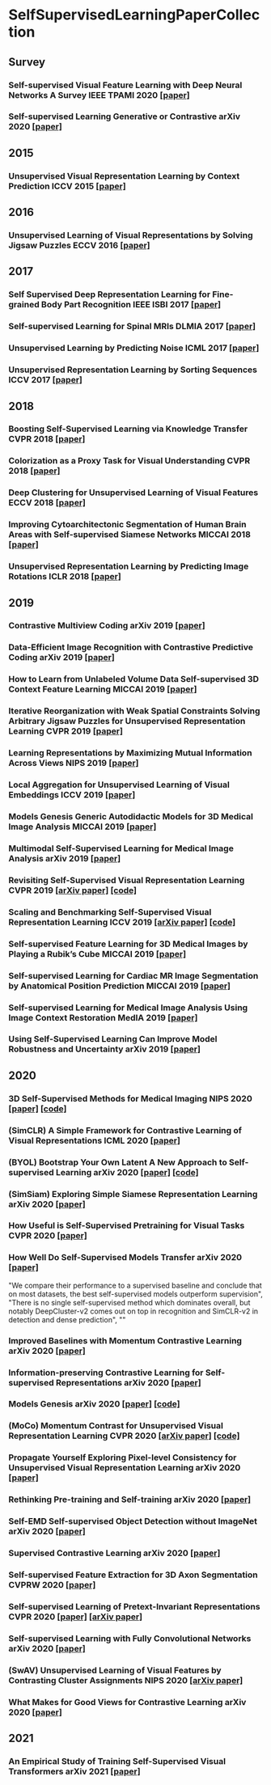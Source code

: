 # SelfSupervisedLearningPaperCollection

## Survey
### Self-supervised Visual Feature Learning with Deep Neural Networks A Survey IEEE TPAMI 2020 [[paper]](https://ieeexplore.ieee.org/document/9086055)
### Self-supervised Learning Generative or Contrastive arXiv 2020 [[paper]](https://arxiv.org/abs/2006.08218)

## 2015
### Unsupervised Visual Representation Learning by Context Prediction ICCV 2015 [[paper]](https://www.cv-foundation.org/openaccess/content_iccv_2015/html/Doersch_Unsupervised_Visual_Representation_ICCV_2015_paper.html)

## 2016
### Unsupervised Learning of Visual Representations by Solving Jigsaw Puzzles ECCV 2016 [[paper]](https://arxiv.org/abs/1603.09246)

## 2017
### Self Supervised Deep Representation Learning for Fine-grained Body Part Recognition IEEE ISBI 2017 [[paper]](https://ieeexplore.ieee.org/document/7950587)
### Self-supervised Learning for Spinal MRIs DLMIA 2017 [[paper]](https://arxiv.org/abs/1708.00367)
### Unsupervised Learning by Predicting Noise ICML 2017 [[paper]](https://dl.acm.org/doi/10.5555/3305381.3305435)
### Unsupervised Representation Learning by Sorting Sequences ICCV 2017 [[paper]](https://arxiv.org/abs/1708.01246)

## 2018
### Boosting Self-Supervised Learning via Knowledge Transfer CVPR 2018 [[paper]](http://openaccess.thecvf.com/content_cvpr_2018/html/Noroozi_Boosting_Self-Supervised_Learning_CVPR_2018_paper.html)
### Colorization as a Proxy Task for Visual Understanding CVPR 2018 [[paper]](https://arxiv.org/abs/1703.04044)
### Deep Clustering for Unsupervised Learning of Visual Features ECCV 2018 [[paper]](https://arxiv.org/abs/1807.05520)
### Improving Cytoarchitectonic Segmentation of Human Brain Areas with Self-supervised Siamese Networks MICCAI 2018 [[paper]](https://link.springer.com/chapter/10.1007%2F978-3-030-00931-1_76)
### Unsupervised Representation Learning by Predicting Image Rotations ICLR 2018 [[paper]](https://arxiv.org/abs/1803.07728)

## 2019
### Contrastive Multiview Coding arXiv 2019 [[paper]](https://arxiv.org/abs/1906.05849)
### Data-Efficient Image Recognition with Contrastive Predictive Coding arXiv 2019 [[paper]](https://arxiv.org/abs/1905.09272)
### How to Learn from Unlabeled Volume Data Self-supervised 3D Context Feature Learning MICCAI 2019 [[paper]](https://link.springer.com/chapter/10.1007/978-3-030-32226-7_72)
### Iterative Reorganization with Weak Spatial Constraints Solving Arbitrary Jigsaw Puzzles for Unsupervised Representation Learning CVPR 2019 [[paper]](http://openaccess.thecvf.com/content_CVPR_2019/html/Wei_Iterative_Reorganization_With_Weak_Spatial_Constraints_Solving_Arbitrary_Jigsaw_Puzzles_CVPR_2019_paper.html)
### Learning Representations by Maximizing Mutual Information Across Views NIPS 2019 [[paper]](http://papers.nips.cc/paper/9686-learning-representations-by-maximizing-mutual-information-across-views)
### Local Aggregation for Unsupervised Learning of Visual Embeddings ICCV 2019 [[paper]](http://openaccess.thecvf.com/content_ICCV_2019/html/Zhuang_Local_Aggregation_for_Unsupervised_Learning_of_Visual_Embeddings_ICCV_2019_paper.html)
### Models Genesis Generic Autodidactic Models for 3D Medical Image Analysis MICCAI 2019 [[paper]](https://link.springer.com/chapter/10.1007/978-3-030-32251-9_42)
### Multimodal Self-Supervised Learning for Medical Image Analysis arXiv 2019 [[paper]](https://arxiv.org/abs/1912.05396)
### Revisiting Self-Supervised Visual Representation Learning CVPR 2019 [[arXiv paper]](https://arxiv.org/abs/1901.09005) [[code]](https://github.com/google/revisiting-self-supervised)
### Scaling and Benchmarking Self-Supervised Visual Representation Learning ICCV 2019 [[arXiv paper]](https://arxiv.org/abs/1905.01235) [[code]](https://github.com/facebookresearch/fair_self_supervision_benchmark)
### Self-supervised Feature Learning for 3D Medical Images by Playing a Rubik’s Cube MICCAI 2019 [[paper]](https://arxiv.org/abs/1910.02241)
### Self-supervised Learning for Cardiac MR Image Segmentation by Anatomical Position Prediction MICCAI 2019 [[paper]](https://arxiv.org/abs/1907.02757)
### Self-supervised Learning for Medical Image Analysis Using Image Context Restoration MedIA 2019 [[paper]](https://www.sciencedirect.com/science/article/abs/pii/S1361841518304699)
### Using Self-Supervised Learning Can Improve Model Robustness and Uncertainty arXiv 2019 [[paper]](https://arxiv.org/abs/1906.12340)

## 2020
### 3D Self-Supervised Methods for Medical Imaging NIPS 2020 [[paper]](https://arxiv.org/abs/2006.03829) [[code]](https://github.com/HealthML/self-supervised-3d-tasks)
### (SimCLR) A Simple Framework for Contrastive Learning of Visual Representations ICML 2020 [[paper]](https://arxiv.org/abs/2002.05709)
### (BYOL) Bootstrap Your Own Latent A New Approach to Self-supervised Learning arXiv 2020 [[paper]](https://arxiv.org/abs/2006.07733) [[code]](https://github.com/deepmind/deepmind-research/tree/master/byol)
### (SimSiam) Exploring Simple Siamese Representation Learning arXiv 2020 [[paper]](https://arxiv.org/abs/2011.10566)
### How Useful is Self-Supervised Pretraining for Visual Tasks CVPR 2020 [[paper]](https://arxiv.org/abs/2003.14323)
### How Well Do Self-Supervised Models Transfer arXiv 2020 [[paper]](https://arxiv.org/abs/2011.13377)
"We compare their performance to a supervised baseline and conclude that on most datasets, the best self-supervised models outperform supervision", "There is no single self-supervised method which dominates overall, but notably DeepCluster-v2 comes out on top in recognition and SimCLR-v2 in detection and dense prediction", ""
### Improved Baselines with Momentum Contrastive Learning arXiv 2020 [[paper]](https://arxiv.org/abs/2003.04297)
### Information-preserving Contrastive Learning for Self-supervised Representations arXiv 2020 [[paper]]()
### Models Genesis arXiv 2020 [[paper]](https://arxiv.org/abs/2004.07882) [[code]]()
### (MoCo) Momentum Contrast for Unsupervised Visual Representation Learning CVPR 2020 [[arXiv paper]](https://arxiv.org/abs/1911.05722) [[code]](https://github.com/facebookresearch/moco)
### Propagate Yourself Exploring Pixel-level Consistency for Unsupervised Visual Representation Learning arXiv 2020 [[paper]]()
### Rethinking Pre-training and Self-training arXiv 2020 [[paper]](https://arxiv.org/abs/2006.06882)
### Self-EMD Self-supervised Object Detection without ImageNet arXiv 2020 [[paper]]()
### Supervised Contrastive Learning arXiv 2020 [[paper]](https://arxiv.org/abs/2004.11362)
### Self-supervised Feature Extraction for 3D Axon Segmentation CVPRW 2020 [[paper]](https://arxiv.org/abs/2004.09629)
### Self-supervised Learning of Pretext-Invariant Representations CVPR 2020 [[paper]](https://openaccess.thecvf.com/content_CVPR_2020/html/Misra_Self-Supervised_Learning_of_Pretext-Invariant_Representations_CVPR_2020_paper.html) [[arXiv paper]](https://arxiv.org/abs/1912.01991)
### Self-supervised Learning with Fully Convolutional Networks arXiv 2020 [[paper]]()
### (SwAV) Unsupervised Learning of Visual Features by Contrasting Cluster Assignments NIPS 2020 [[arXiv paper]](https://arxiv.org/abs/2006.09882)
### What Makes for Good Views for Contrastive Learning arXiv 2020 [[paper]](https://arxiv.org/abs/2005.10243)

## 2021
### An Empirical Study of Training Self-Supervised Visual Transformers arXiv 2021 [[paper]](https://arxiv.org/abs/2104.02057)
